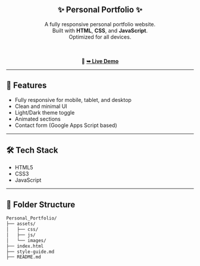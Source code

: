 <div align="center">

  <h2>✨ Personal Portfolio ✨</h2>

  A fully responsive personal portfolio website.<br />
  Built with <strong>HTML</strong>, <strong>CSS</strong>, and <strong>JavaScript</strong>.<br />
  Optimized for all devices.

  <br /><br />
  🔗 <a href="https://Avadhut4244.github.io/Personal_Portfolio/"><strong>➥ Live Demo</strong></a>

</div>

---

## 📌 Features

- Fully responsive for mobile, tablet, and desktop
- Clean and minimal UI
- Light/Dark theme toggle
- Animated sections
- Contact form (Google Apps Script based)

---

## 🛠️ Tech Stack

- HTML5  
- CSS3  
- JavaScript

---

## 📂 Folder Structure

```bash
Personal_Portfolio/
├── assets/
│   ├── css/
│   ├── js/
│   └── images/
├── index.html
├── style-guide.md
├── README.md
